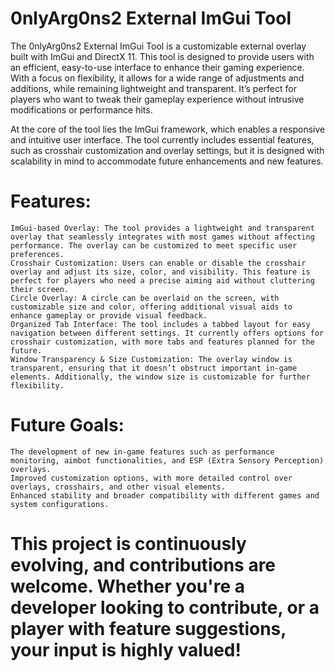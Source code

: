 # 0nlyArg0ns2 External ImGui Tool

The 0nlyArg0ns2 External ImGui Tool is a customizable external overlay built with ImGui and DirectX 11. This tool is designed to provide users with an efficient, easy-to-use interface to enhance their gaming experience. With a focus on flexibility, it allows for a wide range of adjustments and additions, while remaining lightweight and transparent. It’s perfect for players who want to tweak their gameplay experience without intrusive modifications or performance hits.

At the core of the tool lies the ImGui framework, which enables a responsive and intuitive user interface. The tool currently includes essential features, such as crosshair customization and overlay settings, but it is designed with scalability in mind to accommodate future enhancements and new features.

# Features:

    ImGui-based Overlay: The tool provides a lightweight and transparent overlay that seamlessly integrates with most games without affecting performance. The overlay can be customized to meet specific user preferences.
    Crosshair Customization: Users can enable or disable the crosshair overlay and adjust its size, color, and visibility. This feature is perfect for players who need a precise aiming aid without cluttering their screen.
    Circle Overlay: A circle can be overlaid on the screen, with customizable size and color, offering additional visual aids to enhance gameplay or provide visual feedback.
    Organized Tab Interface: The tool includes a tabbed layout for easy navigation between different settings. It currently offers options for crosshair customization, with more tabs and features planned for the future.
    Window Transparency & Size Customization: The overlay window is transparent, ensuring that it doesn’t obstruct important in-game elements. Additionally, the window size is customizable for further flexibility.

# Future Goals:

    The development of new in-game features such as performance monitoring, aimbot functionalities, and ESP (Extra Sensory Perception) overlays.
    Improved customization options, with more detailed control over overlays, crosshairs, and other visual elements.
    Enhanced stability and broader compatibility with different games and system configurations.

# This project is continuously evolving, and contributions are welcome. Whether you're a developer looking to contribute, or a player with feature suggestions, your input is highly valued!
